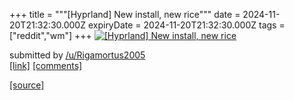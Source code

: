+++
title = """[Hyprland] New install, new rice"""
date = 2024-11-20T21:32:30.000Z
expiryDate = 2024-11-20T21:32:30.000Z
tags = ["reddit","wm"]
+++
[![[Hyprland] New install, new rice](https://b.thumbs.redditmedia.com/ec2BPvP5tMkemAi7Rj5kQS5AmIbUukijibv8H4L14cU.jpg "[Hyprland] New install, new rice")](https://www.reddit.com/r/unixporn/comments/1gw02am/hyprland_new_install_new_rice/)

submitted by [/u/Rigamortus2005](https://www.reddit.com/user/Rigamortus2005)  
[\[link\]](https://www.reddit.com/gallery/1gw02am) [\[comments\]](https://www.reddit.com/r/unixporn/comments/1gw02am/hyprland_new_install_new_rice/)

[[source]](https://www.reddit.com/r/unixporn/comments/1gw02am/hyprland_new_install_new_rice/)
